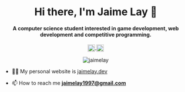 <h1 align="center">Hi there, I'm Jaime Lay 👋</h1>
<h4 align="center">A computer science student interested in game development, web development and competitive programming.</h4>

<div>
  <p align="center">
  <a href="https://www.linkedin.com/in/jaimelay-/" target="blank">
    <img align="center" src="https://cdn.jsdelivr.net/npm/simple-icons@3.0.1/icons/linkedin.svg" alt="jaimelay" height="20" width="20" />
  </a>
  <a href="https://instagram.com/jaime_lay" target="blank">
    <img align="center" src="https://cdn.jsdelivr.net/npm/simple-icons@3.0.1/icons/instagram.svg" alt="jaimelay" height="20" width="20" />
  </a>
</p>
  <p align="center">
    <img src="https://komarev.com/ghpvc/?username=jaimelay" alt="jaimelay" />
  </p>
</div>

- 👨‍💻 My personal website is [jaimelay.dev](https://jaimelay.dev)

- 📫 How to reach me **jaimelay1997@gmail.com**



